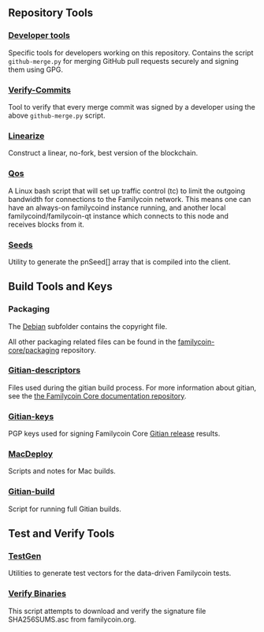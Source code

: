 Repository Tools
---------------------

### [Developer tools](/contrib/devtools) ###
Specific tools for developers working on this repository.
Contains the script `github-merge.py` for merging GitHub pull requests securely and signing them using GPG.

### [Verify-Commits](/contrib/verify-commits) ###
Tool to verify that every merge commit was signed by a developer using the above `github-merge.py` script.

### [Linearize](/contrib/linearize) ###
Construct a linear, no-fork, best version of the blockchain.

### [Qos](/contrib/qos) ###

A Linux bash script that will set up traffic control (tc) to limit the outgoing bandwidth for connections to the Familycoin network. This means one can have an always-on familycoind instance running, and another local familycoind/familycoin-qt instance which connects to this node and receives blocks from it.

### [Seeds](/contrib/seeds) ###
Utility to generate the pnSeed[] array that is compiled into the client.

Build Tools and Keys
---------------------

### Packaging ###
The [Debian](/contrib/debian) subfolder contains the copyright file.

All other packaging related files can be found in the [familycoin-core/packaging](https://github.com/familycoin-core/packaging) repository.

### [Gitian-descriptors](/contrib/gitian-descriptors) ###
Files used during the gitian build process. For more information about gitian, see the [the Familycoin Core documentation repository](https://github.com/familycoin-core/docs).

### [Gitian-keys](/contrib/gitian-keys)
PGP keys used for signing Familycoin Core [Gitian release](/doc/release-process.md) results.

### [MacDeploy](/contrib/macdeploy) ###
Scripts and notes for Mac builds. 

### [Gitian-build](/contrib/gitian-build.py) ###
Script for running full Gitian builds.

Test and Verify Tools 
---------------------

### [TestGen](/contrib/testgen) ###
Utilities to generate test vectors for the data-driven Familycoin tests.

### [Verify Binaries](/contrib/verifybinaries) ###
This script attempts to download and verify the signature file SHA256SUMS.asc from familycoin.org.
